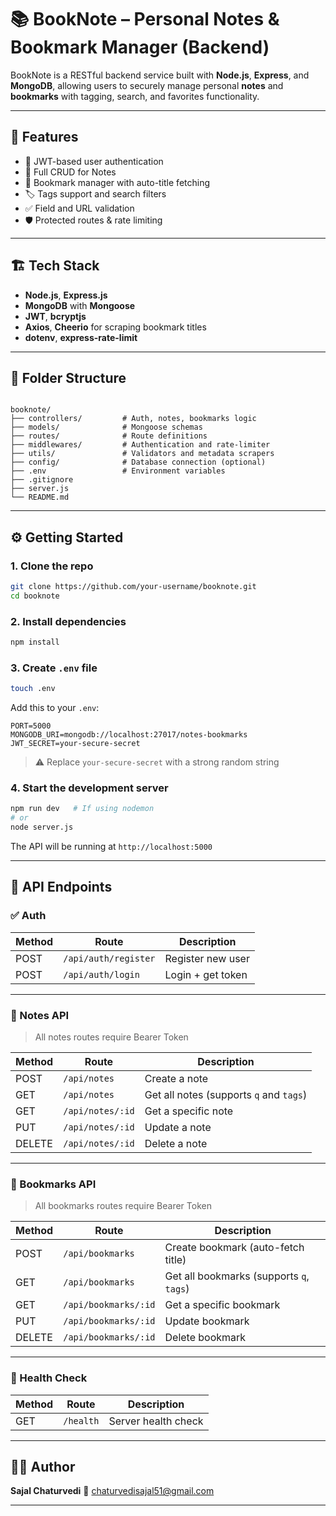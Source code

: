 
# 📚 BookNote – Personal Notes & Bookmark Manager (Backend)

BookNote is a RESTful backend service built with **Node.js**, **Express**, and **MongoDB**, allowing users to securely manage personal **notes** and **bookmarks** with tagging, search, and favorites functionality.

---

## 🚀 Features

- 🔐 JWT-based user authentication
- 📝 Full CRUD for Notes
- 🔖 Bookmark manager with auto-title fetching
- 🏷️ Tags support and search filters
- ✅ Field and URL validation
- 🛡️ Protected routes & rate limiting

---

## 🏗️ Tech Stack

- **Node.js**, **Express.js**
- **MongoDB** with **Mongoose**
- **JWT**, **bcryptjs**
- **Axios**, **Cheerio** for scraping bookmark titles
- **dotenv**, **express-rate-limit**

---

## 📁 Folder Structure

```

booknote/
├── controllers/         # Auth, notes, bookmarks logic
├── models/              # Mongoose schemas
├── routes/              # Route definitions
├── middlewares/         # Authentication and rate-limiter
├── utils/               # Validators and metadata scrapers
├── config/              # Database connection (optional)
├── .env                 # Environment variables
├── .gitignore
├── server.js
└── README.md

````

---

## ⚙️ Getting Started

### 1. Clone the repo

```bash
git clone https://github.com/your-username/booknote.git
cd booknote
````

### 2. Install dependencies

```bash
npm install
```

### 3. Create `.env` file

```bash
touch .env
```

Add this to your `.env`:

```env
PORT=5000
MONGODB_URI=mongodb://localhost:27017/notes-bookmarks
JWT_SECRET=your-secure-secret
```

> ⚠️ Replace `your-secure-secret` with a strong random string

### 4. Start the development server

```bash
npm run dev   # If using nodemon
# or
node server.js
```

The API will be running at `http://localhost:5000`

---

## 🔐 API Endpoints

### ✅ Auth

| Method | Route                | Description       |
| ------ | -------------------- | ----------------- |
| POST   | `/api/auth/register` | Register new user |
| POST   | `/api/auth/login`    | Login + get token |

---

### 📝 Notes API

> All notes routes require Bearer Token

| Method | Route            | Description                             |
| ------ | ---------------- | --------------------------------------- |
| POST   | `/api/notes`     | Create a note                           |
| GET    | `/api/notes`     | Get all notes (supports `q` and `tags`) |
| GET    | `/api/notes/:id` | Get a specific note                     |
| PUT    | `/api/notes/:id` | Update a note                           |
| DELETE | `/api/notes/:id` | Delete a note                           |

---

### 🔖 Bookmarks API

> All bookmarks routes require Bearer Token

| Method | Route                | Description                              |
| ------ | -------------------- | ---------------------------------------- |
| POST   | `/api/bookmarks`     | Create bookmark (auto-fetch title)       |
| GET    | `/api/bookmarks`     | Get all bookmarks (supports `q`, `tags`) |
| GET    | `/api/bookmarks/:id` | Get a specific bookmark                  |
| PUT    | `/api/bookmarks/:id` | Update bookmark                          |
| DELETE | `/api/bookmarks/:id` | Delete bookmark                          |

---

### 🔁 Health Check

| Method | Route     | Description         |
| ------ | --------- | ------------------- |
| GET    | `/health` | Server health check |

---



## 🧑‍💻 Author

**Sajal Chaturvedi**
📧 [chaturvedisajal51@gmail.com](mailto:chaturvedisajal51@gmail.com)


---

